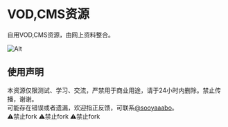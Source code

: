 # VOD,CMS资源
自用VOD,CMS资源，由网上资料整合。<br>

![Alt](https://repobeats.axiom.co/api/embed/668439c2cba294942c120938d9d531cb70fae71d.svg "Repobeats analytics image")

## 使用声明
本资源仅限测试、学习、交流，严禁用于商业用途，请于24小时内删除。禁止传播，谢谢。<br>
可能存在错误或者遗漏，欢迎指正反馈，可联系[@sooyaaabo](https://t.me/sooyaaabo_bot)。<br>
⚠️禁止fork ⚠️禁止fork ⚠️禁止fork
